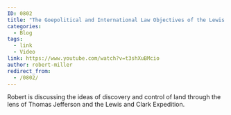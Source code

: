 ```yaml
---
ID: 0802
title: "The Goepolitical and International Law Objectives of the Lewis and Clark Expedition"
categories:
  - Blog
tags:
  - link
  - Video
link: https://www.youtube.com/watch?v=t3shXuBMcio
author: robert-miller
redirect_from:
  - /0802/
---
```

Robert is discussing the ideas of discovery and control of land through the lens of Thomas Jefferson and the Lewis and Clark Expedition.